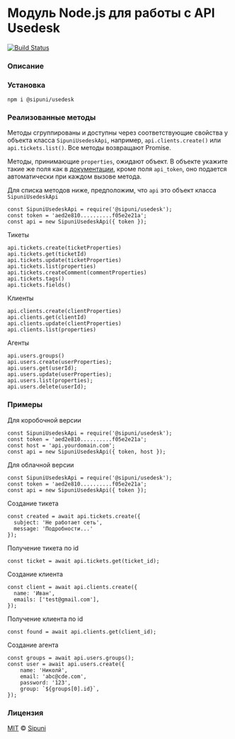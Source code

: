 # Модуль Node.js для работы с API Usedesk

[![Build Status](https://travis-ci.org/sipuni/node-usedesk.svg?branch=main)](https://travis-ci.org/sipuni/node-usedesk)

### Описание


### Установка
```
npm i @sipuni/usedesk
```

### Реализованные методы

Методы сгруппированы и доступны через соответствующие свойства у объекта класса `SipuniUsedeskApi`,
например, `api.clients.create()` или `api.tickets.list()`.
Все методы возвращают Promise.

Методы, принимающие `properties`, ожидают объект. В объекте укажите такие же поля как в [документации](https://usedeskkb.atlassian.net/wiki/spaces/API/overview), 
кроме поля `api_token`, оно подается автоматически при каждом вызове метода.

Для списка методов ниже, предположим, что `api` это объект класса `SipuniUsedeskApi`
```ecmascript 6
const SipuniUsedeskApi = require('@sipuni/usedesk');
const token = 'aed2e810..........f05e2e21a';
const api = new SipuniUsedeskApi({ token });
```

Тикеты
```ecmascript 6
api.tickets.create(ticketProperties)
api.tickets.get(ticketId)
api.tickets.update(ticketProperties)
api.tickets.list(properties)
api.tickets.createComment(commentProperties)
api.tickets.tags()
api.tickets.fields()
```

Клиенты
```ecmascript 6
api.clients.create(clientProperties)
api.clients.get(clientId)
api.clients.update(clientProperties)
api.clients.list(properties)
```

Агенты
```ecmascript 6
api.users.groups()
api.users.create(userProperties);
api.users.get(userId);
api.users.update(userProperties);
api.users.list(properties);
api.users.delete(userId);
```

### Примеры

Для коробочной версии
```ecmascript 6
const SipuniUsedeskApi = require('@sipuni/usedesk');
const token = 'aed2e810..........f05e2e21a';
const host = 'api.yourdomain.com';
const api = new SipuniUsedeskApi({ token, host });
```

Для облачной версии
```ecmascript 6
const SipuniUsedeskApi = require('@sipuni/usedesk');
const token = 'aed2e810..........f05e2e21a';
const api = new SipuniUsedeskApi({ token });
```

Создание тикета
```ecmascript 6
const created = await api.tickets.create({
  subject: 'Не работает сеть',
  message: 'Подробности...'
});
```

Получение тикета по id
```ecmascript 6
const ticket = await api.tickets.get(ticket_id);
```

Создание клиента
```ecmascript 6
const client = await api.clients.create({ 
  name: 'Иван',
  emails: ['test@gmail.com'],
});
```

Получение клиента по id
```ecmascript 6
const found = await api.clients.get(client_id);
```

Создание агента
```ecmascript 6
const groups = await api.users.groups();
const user = await api.users.create({
    name: 'Николй',
    email: 'abc@cde.com',
    password: '123',
    group: `${groups[0].id}`,
});
```

### Лицензия

[MIT](https://ru.wikipedia.org/wiki/%D0%9B%D0%B8%D1%86%D0%B5%D0%BD%D0%B7%D0%B8%D1%8F_MIT) © [Sipuni](http://sipuni.com)